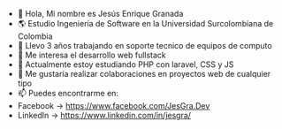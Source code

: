 - 👋 Hola, Mi nombre es Jesús Enrique Granada
- 🌎 Estudio Ingeniería de Software en la Universidad Surcolombiana de Colombia
- 💼 Llevo 3 años trabajando en soporte tecnico de equipos de computo
- 👀 Me interesa el desarrollo web fullstack
- 📕 Actualmente estoy estudiando PHP con laravel, CSS y JS
- 🔎 Me gustaría realizar colaboraciones en proyectos web de cualquier tipo
- 📫 Puedes encontrarme en:
- Facebook -> https://www.facebook.com/JesGra.Dev
- LinkedIn -> https://www.linkedin.com/in/jesgra/

